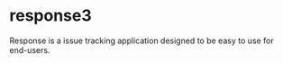 response3
=========

Response is a issue tracking application designed to be easy to use for end-users.